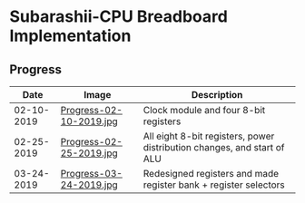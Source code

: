 # Subarashii-CPU Breadboard Implementation


## Progress
| Date       | Image         | Description |
| ---------- | ------------- | ----------- |
| 02-10-2019 | [Progress-02-10-2019.jpg](https://github.com/barrettotte/Subarashii-CPU/blob/master/Implementation-Breadboard/Progress-02-10-2019.jpg) | Clock module and four 8-bit registers |
| 02-25-2019 | [Progress-02-25-2019.jpg](https://github.com/barrettotte/Subarashii-CPU/blob/master/Implementation-Breadboard/Progress-02-25-2019.jpg) | All eight 8-bit registers, power distribution changes, and start of ALU |
| 03-24-2019 | [Progress-03-24-2019.jpg](https://github.com/barrettotte/Subarashii-CPU/blob/master/Implementation-Breadboard/Progress-02-25-2019.jpg) | Redesigned registers and made register bank + register selectors | 

